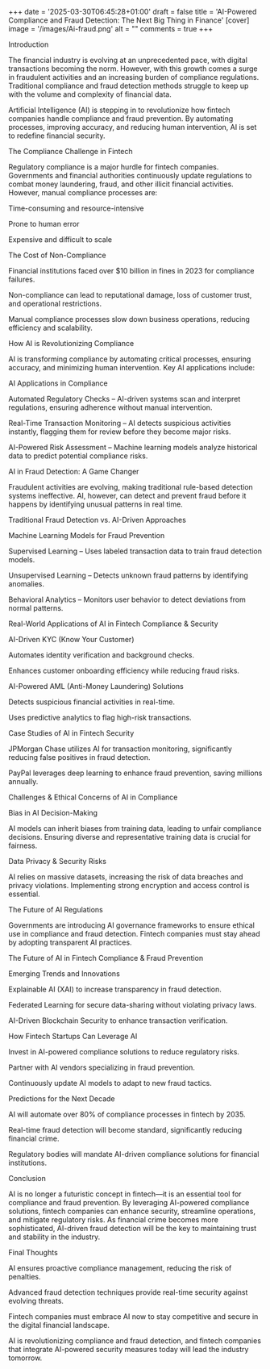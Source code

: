 +++ 
date = '2025-03-30T06:45:28+01:00' 
draft = false 
title = 'AI-Powered Compliance and Fraud Detection: The Next Big Thing in Finance'
[cover] image = '/images/Ai-fraud.png' alt = "" 
comments = true 
+++

Introduction

The financial industry is evolving at an unprecedented pace, with digital transactions becoming the norm. However, with this growth comes a surge in fraudulent activities and an increasing burden of compliance regulations. Traditional compliance and fraud detection methods struggle to keep up with the volume and complexity of financial data.

Artificial Intelligence (AI) is stepping in to revolutionize how fintech companies handle compliance and fraud prevention. By automating processes, improving accuracy, and reducing human intervention, AI is set to redefine financial security.

The Compliance Challenge in Fintech

Regulatory compliance is a major hurdle for fintech companies. Governments and financial authorities continuously update regulations to combat money laundering, fraud, and other illicit financial activities. However, manual compliance processes are:

Time-consuming and resource-intensive

Prone to human error

Expensive and difficult to scale

The Cost of Non-Compliance

Financial institutions faced over $10 billion in fines in 2023 for compliance failures.

Non-compliance can lead to reputational damage, loss of customer trust, and operational restrictions.

Manual compliance processes slow down business operations, reducing efficiency and scalability.

How AI is Revolutionizing Compliance

AI is transforming compliance by automating critical processes, ensuring accuracy, and minimizing human intervention. Key AI applications include:

AI Applications in Compliance

Automated Regulatory Checks – AI-driven systems scan and interpret regulations, ensuring adherence without manual intervention.

Real-Time Transaction Monitoring – AI detects suspicious activities instantly, flagging them for review before they become major risks.

AI-Powered Risk Assessment – Machine learning models analyze historical data to predict potential compliance risks.

AI in Fraud Detection: A Game Changer

Fraudulent activities are evolving, making traditional rule-based detection systems ineffective. AI, however, can detect and prevent fraud before it happens by identifying unusual patterns in real time.

Traditional Fraud Detection vs. AI-Driven Approaches

Machine Learning Models for Fraud Prevention

Supervised Learning – Uses labeled transaction data to train fraud detection models.

Unsupervised Learning – Detects unknown fraud patterns by identifying anomalies.

Behavioral Analytics – Monitors user behavior to detect deviations from normal patterns.

Real-World Applications of AI in Fintech Compliance & Security

AI-Driven KYC (Know Your Customer)

Automates identity verification and background checks.

Enhances customer onboarding efficiency while reducing fraud risks.

AI-Powered AML (Anti-Money Laundering) Solutions

Detects suspicious financial activities in real-time.

Uses predictive analytics to flag high-risk transactions.

Case Studies of AI in Fintech Security

JPMorgan Chase utilizes AI for transaction monitoring, significantly reducing false positives in fraud detection.

PayPal leverages deep learning to enhance fraud prevention, saving millions annually.

Challenges & Ethical Concerns of AI in Compliance

Bias in AI Decision-Making

AI models can inherit biases from training data, leading to unfair compliance decisions. Ensuring diverse and representative training data is crucial for fairness.

Data Privacy & Security Risks

AI relies on massive datasets, increasing the risk of data breaches and privacy violations. Implementing strong encryption and access control is essential.

The Future of AI Regulations

Governments are introducing AI governance frameworks to ensure ethical use in compliance and fraud detection. Fintech companies must stay ahead by adopting transparent AI practices.

The Future of AI in Fintech Compliance & Fraud Prevention

Emerging Trends and Innovations

Explainable AI (XAI) to increase transparency in fraud detection.

Federated Learning for secure data-sharing without violating privacy laws.

AI-Driven Blockchain Security to enhance transaction verification.

How Fintech Startups Can Leverage AI

Invest in AI-powered compliance solutions to reduce regulatory risks.

Partner with AI vendors specializing in fraud prevention.

Continuously update AI models to adapt to new fraud tactics.

Predictions for the Next Decade

AI will automate over 80% of compliance processes in fintech by 2035.

Real-time fraud detection will become standard, significantly reducing financial crime.

Regulatory bodies will mandate AI-driven compliance solutions for financial institutions.

Conclusion

AI is no longer a futuristic concept in fintech—it is an essential tool for compliance and fraud prevention. By leveraging AI-powered compliance solutions, fintech companies can enhance security, streamline operations, and mitigate regulatory risks. As financial crime becomes more sophisticated, AI-driven fraud detection will be the key to maintaining trust and stability in the industry.

Final Thoughts

AI ensures proactive compliance management, reducing the risk of penalties.

Advanced fraud detection techniques provide real-time security against evolving threats.

Fintech companies must embrace AI now to stay competitive and secure in the digital financial landscape.

AI is revolutionizing compliance and fraud detection, and fintech companies that integrate AI-powered security measures today will lead the industry tomorrow.
